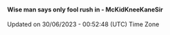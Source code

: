 #### Wise man says only fool rush in - McKidKneeKaneSir
Updated on 30/06/2023 - 00:52:48 (UTC) Time Zone
